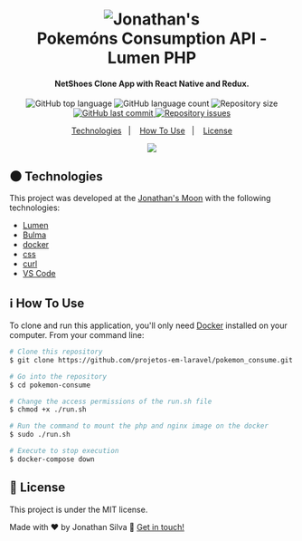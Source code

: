 
<h1 align="center">
    <img alt="Jonathan's" src="https://i.pinimg.com/originals/52/1a/fa/521afaada5d1c270249703e2420fbbb3.png" />
    <br>
    Pokemóns Consumption API - Lumen PHP
</h1>

<h4 align="center">
  NetShoes Clone App with React Native and Redux.
</h4>
<p align="center">
  <img alt="GitHub top language" src="https://img.shields.io/github/languages/top/projetos-em-laravel/pokemon_consume.svg">

  <img alt="GitHub language count" src="https://img.shields.io/github/languages/count/projetos-em-laravel/pokemon_consume.svg">

  <img alt="Repository size" src="https://img.shields.io/github/repo-size/projetos-em-laravel/pokemon_consume.svg">
  <a href="https://github.com/projetos-em-laravel/pokemon_consume/commits/master">
    <img alt="GitHub last commit" src="https://img.shields.io/github/last-commit/lukemorales/rocketshoes-react-native.svg">
  </a>

  <a href="https://github.com/projetos-em-laravel/pokemon_consume/issues">
    <img alt="Repository issues" src="https://img.shields.io/github/issues/projetos-em-laravel/pokemon_consume.svg">
  </a>

<p align="center">
  <a href="#Moon-technologies">Technologies</a>&nbsp;&nbsp;&nbsp;|&nbsp;&nbsp;&nbsp;
  <a href="#information_source-how-to-use">How To Use</a>&nbsp;&nbsp;&nbsp;|&nbsp;&nbsp;&nbsp;
  <a href="#memo-license">License</a>
</p>

<p align="center">
  <img src="https://i.pinimg.com/originals/87/e1/e1/87e1e146910cede3db7e25a6a0a61195.gif">
</p>

## :new_moon: Technologies

This project was developed at the [Jonathan's Moon](#) with the following technologies:

-  [Lumen](https://lumen.laravel.com/)
-  [Bulma](https://bulma.io/)
-  [docker](https://www.docker.com/)
-  [css](https://developer.mozilla.org/pt-BR/docs/Web/CSS)
-  [curl](https://curl.haxx.se/)
-  [VS Code][vc]

## :information_source: How To Use

To clone and run this application, you'll only need [Docker](https://www.docker.com/) installed on your computer. From your command line:

```bash
# Clone this repository
$ git clone https://github.com/projetos-em-laravel/pokemon_consume.git

# Go into the repository
$ cd pokemon-consume

# Change the access permissions of the run.sh file
$ chmod +x ./run.sh

# Run the command to mount the php and nginx image on the docker
$ sudo ./run.sh

# Execute to stop execution
$ docker-compose down
```

## :memo: License
This project is under the MIT license.

Made with ♥ by Jonathan Silva :wave: [Get in touch!](https://www.linkedin.com/in/jonathan-silva-gomes-53271a168/)

[vc]: https://code.visualstudio.com/
